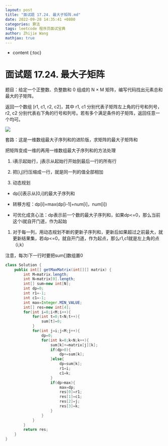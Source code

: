 ```yaml
---
layout: post
title: "面试题 17.24. 最大子矩阵.md"
date: 2022-09-28 14:35:41 +0800
categories: 算法
tags: leetcode 程序员面试宝典
author: Zhijie Wang
mathjax: true
---
```



* content
{:toc}














# 面试题 17.24. 最大子矩阵

题目：给定一个正整数、负整数和 0 组成的 N × M 矩阵，编写代码找出元素总和最大的子矩阵。

返回一个数组 [r1, c1, r2, c2]，其中 r1, c1 分别代表子矩阵左上角的行号和列号，r2, c2 分别代表右下角的行号和列号。若有多个满足条件的子矩阵，返回任意一个均可。



![](D:/下载/youdaonote-pull-master/youdaonote-pull-master/youdaonote/youdaonote-images/WEBRESOURCE22f61040afba5a5ac482d9f547329698.png)

套路：这是一维数组最大子序列和的进阶版，求矩阵的最大子矩阵和

把矩阵变成一维的再用一维数组最大子序列和的方法处理

1. i表示起始行，j表示从起始行开始到最后一行的所有行

1. 把[i,j]行压缩成一行，就是同一列的值全部相加

1. 动态规划

- dp[i]表示从[0,i]的最大子序列和

- 转移方程：dp[i]=max(dp[i-1]+num[i]，num[i])

- 可优化成贪心法：dp表示前一个数的最大子序列和，如果dp<=0，那么当前这个i就自开门道，作为起始

1. 对于每一列，用动态规划不断的更新子序列和，更新后如果超过之前最大，就更新结果集，若dp<=0，就自开门道，作为起点，那么r1,c1就是左上角的点（i,k）

注意，每次i下一行时要把sum[]数组置0

```java
class Solution {
    public int[] getMaxMatrix(int[][] matrix) {
        int M=matrix.length;
        int N=matrix[0].length;
        int[] sum=new int[N];
        int dp=0;
        int r1=-1;
        int c1=-1;
        int max=Integer.MIN_VALUE;
        int[] res=new int[4];
        for(int i=0;i<M;i++){
            for(int t=0;t<N;t++){
                sum[t]=0;
            }
            for(int j=i;j<M;j++){
                dp=0;
                for(int k=0;k<N;k++){
                    sum[k]+=matrix[j][k];
                    if(dp>0){
                        dp+=sum[k];
                    }else{
                        dp=sum[k];
                        r1=i;
                        c1=k;
                    }
                    if(dp>max){
                        max=dp;
                        res[0]=r1;
                        res[1]=c1;
                        res[2]=j;
                        res[3]=k;
                    }
                }
            }
        }
        return res;
    }
}
```

